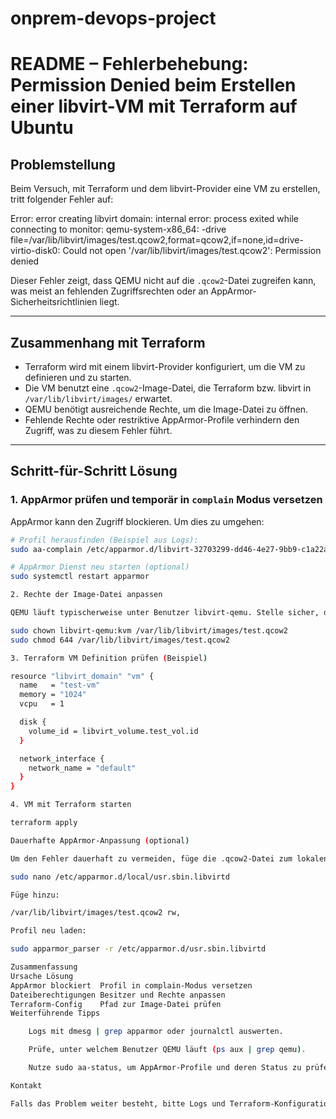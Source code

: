 # onprem-devops-project



# README – Fehlerbehebung: Permission Denied beim Erstellen einer libvirt-VM mit Terraform auf Ubuntu

## Problemstellung

Beim Versuch, mit Terraform und dem libvirt-Provider eine VM zu erstellen, tritt folgender Fehler auf:

Error: error creating libvirt domain: internal error: process exited while connecting to monitor:
qemu-system-x86_64: -drive file=/var/lib/libvirt/images/test.qcow2,format=qcow2,if=none,id=drive-virtio-disk0:
Could not open '/var/lib/libvirt/images/test.qcow2': Permission denied


Dieser Fehler zeigt, dass QEMU nicht auf die `.qcow2`-Datei zugreifen kann, was meist an fehlenden Zugriffsrechten oder an AppArmor-Sicherheitsrichtlinien liegt.

---

## Zusammenhang mit Terraform

- Terraform wird mit einem libvirt-Provider konfiguriert, um die VM zu definieren und zu starten.
- Die VM benutzt eine `.qcow2`-Image-Datei, die Terraform bzw. libvirt in `/var/lib/libvirt/images/` erwartet.
- QEMU benötigt ausreichende Rechte, um die Image-Datei zu öffnen.
- Fehlende Rechte oder restriktive AppArmor-Profile verhindern den Zugriff, was zu diesem Fehler führt.

---

## Schritt-für-Schritt Lösung

### 1. AppArmor prüfen und temporär in `complain` Modus versetzen

AppArmor kann den Zugriff blockieren. Um dies zu umgehen:

```bash
# Profil herausfinden (Beispiel aus Logs):
sudo aa-complain /etc/apparmor.d/libvirt-32703299-dd46-4e27-9bb9-c1a22aa0ce34

# AppArmor Dienst neu starten (optional)
sudo systemctl restart apparmor

2. Rechte der Image-Datei anpassen

QEMU läuft typischerweise unter Benutzer libvirt-qemu. Stelle sicher, dass dieser Nutzer Zugriff hat:

sudo chown libvirt-qemu:kvm /var/lib/libvirt/images/test.qcow2
sudo chmod 644 /var/lib/libvirt/images/test.qcow2

3. Terraform VM Definition prüfen (Beispiel)

resource "libvirt_domain" "vm" {
  name   = "test-vm"
  memory = "1024"
  vcpu   = 1

  disk {
    volume_id = libvirt_volume.test_vol.id
  }

  network_interface {
    network_name = "default"
  }
}

4. VM mit Terraform starten

terraform apply

Dauerhafte AppArmor-Anpassung (optional)

Um den Fehler dauerhaft zu vermeiden, füge die .qcow2-Datei zum lokalen AppArmor-Profil hinzu:

sudo nano /etc/apparmor.d/local/usr.sbin.libvirtd

Füge hinzu:

/var/lib/libvirt/images/test.qcow2 rw,

Profil neu laden:

sudo apparmor_parser -r /etc/apparmor.d/usr.sbin.libvirtd

Zusammenfassung
Ursache	Lösung
AppArmor blockiert	Profil in complain-Modus versetzen
Dateiberechtigungen	Besitzer und Rechte anpassen
Terraform-Config	Pfad zur Image-Datei prüfen
Weiterführende Tipps

    Logs mit dmesg | grep apparmor oder journalctl auswerten.

    Prüfe, unter welchem Benutzer QEMU läuft (ps aux | grep qemu).

    Nutze sudo aa-status, um AppArmor-Profile und deren Status zu prüfen.

Kontakt

Falls das Problem weiter besteht, bitte Logs und Terraform-Konfiguration bereitstellen.